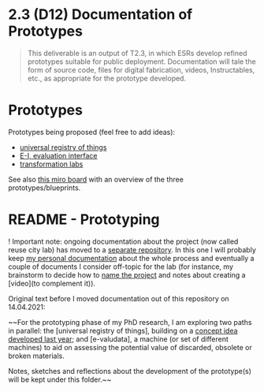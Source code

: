 # 2.3 (D12) Documentation of Prototypes

> This deliverable is an output of T2.3, in which ESRs develop refined prototypes suitable for public deployment. Documentation will tale the form of source code, files for digital fabrication, videos, Instructables, etc., as appropriate for the prototype developed.


# Prototypes

Prototypes being proposed (feel free to add ideas):

- [universal registry of things](universal-registry/README.md)
- [E-I, evaluation interface](e-i/README.md)
- [transformation labs](transformation-labs/README.md)

See also [this miro board](https://miro.com/app/board/o9J_lHGsJyQ=/) with an overview of the three prototypes/blueprints.


# README - Prototyping

! Important note: ongoing documentation about the project (now called reuse city lab) has moved to a [separate repository](https://github.com/reuse-city/lab/). In this one I will probably keep [my personal documentation](../log) about the whole process and eventually a couple of documents I consider off-topic for the lab (for instance, my brainstorm to decide how to [name the project](naming.md) and notes about creating a [video](to complement it)).

Original text before I moved documentation out of this repository on 14.04.2021:

~~For the prototyping phase of my PhD research, I am exploring two paths in parallel: the [universal registry of things], building on a [concept idea developed last year](https://is.efeefe.me/concepts/universal-registry-things); and [e-valudata], a machine (or set of different machines) to aid on assessing the potential value of discarded, obsolete or broken materials.

Notes, sketches and reflections about the development of the prototype(s) will be kept under this folder.~~

